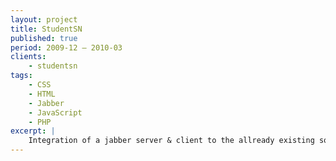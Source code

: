 ```yaml
---
layout: project
title: StudentSN
published: true
period: 2009-12 – 2010-03
clients:
    - studentsn
tags:
    - CSS
    - HTML
    - Jabber
    - JavaScript
    - PHP
excerpt: |
    Integration of a jabber server & client to the allready existing social network solution by creating a whole new jabber api client written in JavaScript.
---
```

